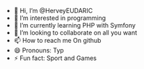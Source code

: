 - 👋 Hi, I’m @HerveyEUDARIC
- 👀 I’m interested in programming
- 🌱 I’m currently learning PHP with Symfony
- 💞️ I’m looking to collaborate on all you want
- 📫 How to reach me On github
- 😄 Pronouns: Typ
- ⚡ Fun fact: Sport and Games

<!---
Typo972/Typo972 is a ✨ special ✨ repository because its `README.md` (this file) appears on your GitHub profile.
You can click the Preview link to take a look at your changes.
--->
